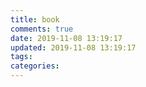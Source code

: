 ```yaml
---
title: book
comments: true
date: 2019-11-08 13:19:17
updated: 2019-11-08 13:19:17
tags:
categories:
---
```

